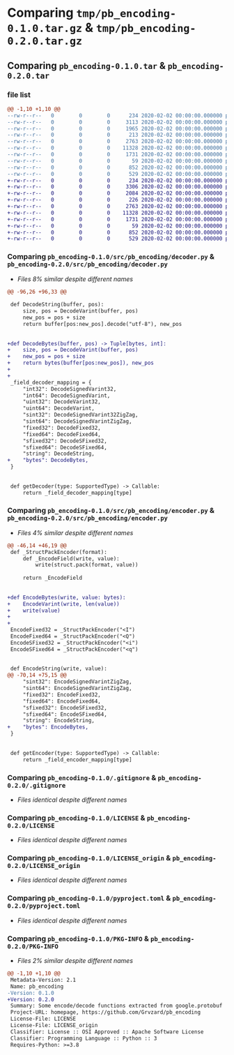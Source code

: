 # Comparing `tmp/pb_encoding-0.1.0.tar.gz` & `tmp/pb_encoding-0.2.0.tar.gz`

## Comparing `pb_encoding-0.1.0.tar` & `pb_encoding-0.2.0.tar`

### file list

```diff
@@ -1,10 +1,10 @@
--rw-r--r--   0        0        0      234 2020-02-02 00:00:00.000000 pb_encoding-0.1.0/src/pb_encoding/__init__.py
--rw-r--r--   0        0        0     3113 2020-02-02 00:00:00.000000 pb_encoding-0.1.0/src/pb_encoding/decoder.py
--rw-r--r--   0        0        0     1965 2020-02-02 00:00:00.000000 pb_encoding-0.1.0/src/pb_encoding/encoder.py
--rw-r--r--   0        0        0      213 2020-02-02 00:00:00.000000 pb_encoding-0.1.0/src/pb_encoding/typing.py
--rw-r--r--   0        0        0     2763 2020-02-02 00:00:00.000000 pb_encoding-0.1.0/.gitignore
--rw-r--r--   0        0        0    11328 2020-02-02 00:00:00.000000 pb_encoding-0.1.0/LICENSE
--rw-r--r--   0        0        0     1731 2020-02-02 00:00:00.000000 pb_encoding-0.1.0/LICENSE_origin
--rw-r--r--   0        0        0       59 2020-02-02 00:00:00.000000 pb_encoding-0.1.0/README.md
--rw-r--r--   0        0        0      852 2020-02-02 00:00:00.000000 pb_encoding-0.1.0/pyproject.toml
--rw-r--r--   0        0        0      529 2020-02-02 00:00:00.000000 pb_encoding-0.1.0/PKG-INFO
+-rw-r--r--   0        0        0      234 2020-02-02 00:00:00.000000 pb_encoding-0.2.0/src/pb_encoding/__init__.py
+-rw-r--r--   0        0        0     3306 2020-02-02 00:00:00.000000 pb_encoding-0.2.0/src/pb_encoding/decoder.py
+-rw-r--r--   0        0        0     2084 2020-02-02 00:00:00.000000 pb_encoding-0.2.0/src/pb_encoding/encoder.py
+-rw-r--r--   0        0        0      226 2020-02-02 00:00:00.000000 pb_encoding-0.2.0/src/pb_encoding/typing.py
+-rw-r--r--   0        0        0     2763 2020-02-02 00:00:00.000000 pb_encoding-0.2.0/.gitignore
+-rw-r--r--   0        0        0    11328 2020-02-02 00:00:00.000000 pb_encoding-0.2.0/LICENSE
+-rw-r--r--   0        0        0     1731 2020-02-02 00:00:00.000000 pb_encoding-0.2.0/LICENSE_origin
+-rw-r--r--   0        0        0       59 2020-02-02 00:00:00.000000 pb_encoding-0.2.0/README.md
+-rw-r--r--   0        0        0      852 2020-02-02 00:00:00.000000 pb_encoding-0.2.0/pyproject.toml
+-rw-r--r--   0        0        0      529 2020-02-02 00:00:00.000000 pb_encoding-0.2.0/PKG-INFO
```

### Comparing `pb_encoding-0.1.0/src/pb_encoding/decoder.py` & `pb_encoding-0.2.0/src/pb_encoding/decoder.py`

 * *Files 8% similar despite different names*

```diff
@@ -96,26 +96,33 @@
 
 def DecodeString(buffer, pos):
     size, pos = DecodeVarint(buffer, pos)
     new_pos = pos + size
     return buffer[pos:new_pos].decode("utf-8"), new_pos
 
 
+def DecodeBytes(buffer, pos) -> Tuple[bytes, int]:
+    size, pos = DecodeVarint(buffer, pos)
+    new_pos = pos + size
+    return bytes(buffer[pos:new_pos]), new_pos
+
+
 _field_decoder_mapping = {
     "int32": DecodeSignedVarint32,
     "int64": DecodeSignedVarint,
     "uint32": DecodeVarint32,
     "uint64": DecodeVarint,
     "sint32": DecodeSignedVarint32ZigZag,
     "sint64": DecodeSignedVarintZigZag,
     "fixed32": DecodeFixed32,
     "fixed64": DecodeFixed64,
     "sfixed32": DecodeSFixed32,
     "sfixed64": DecodeSFixed64,
     "string": DecodeString,
+    "bytes": DecodeBytes,
 }
 
 
 def getDecoder(type: SupportedType) -> Callable:
     return _field_decoder_mapping[type]
```

### Comparing `pb_encoding-0.1.0/src/pb_encoding/encoder.py` & `pb_encoding-0.2.0/src/pb_encoding/encoder.py`

 * *Files 4% similar despite different names*

```diff
@@ -46,14 +46,19 @@
 def _StructPackEncoder(format):
     def _EncodeField(write, value):
         write(struct.pack(format, value))
 
     return _EncodeField
 
 
+def EncodeBytes(write, value: bytes):
+    EncodeVarint(write, len(value))
+    write(value)
+
+
 EncodeFixed32 = _StructPackEncoder("<I")
 EncodeFixed64 = _StructPackEncoder("<Q")
 EncodeSFixed32 = _StructPackEncoder("<i")
 EncodeSFixed64 = _StructPackEncoder("<q")
 
 
 def EncodeString(write, value):
@@ -70,14 +75,15 @@
     "sint32": EncodeSignedVarintZigZag,
     "sint64": EncodeSignedVarintZigZag,
     "fixed32": EncodeFixed32,
     "fixed64": EncodeFixed64,
     "sfixed32": EncodeSFixed32,
     "sfixed64": EncodeSFixed64,
     "string": EncodeString,
+    "bytes": EncodeBytes,
 }
 
 
 def getEncoder(type: SupportedType) -> Callable:
     return _field_encoder_mapping[type]
```

### Comparing `pb_encoding-0.1.0/.gitignore` & `pb_encoding-0.2.0/.gitignore`

 * *Files identical despite different names*

### Comparing `pb_encoding-0.1.0/LICENSE` & `pb_encoding-0.2.0/LICENSE`

 * *Files identical despite different names*

### Comparing `pb_encoding-0.1.0/LICENSE_origin` & `pb_encoding-0.2.0/LICENSE_origin`

 * *Files identical despite different names*

### Comparing `pb_encoding-0.1.0/pyproject.toml` & `pb_encoding-0.2.0/pyproject.toml`

 * *Files identical despite different names*

### Comparing `pb_encoding-0.1.0/PKG-INFO` & `pb_encoding-0.2.0/PKG-INFO`

 * *Files 2% similar despite different names*

```diff
@@ -1,10 +1,10 @@
 Metadata-Version: 2.1
 Name: pb_encoding
-Version: 0.1.0
+Version: 0.2.0
 Summary: Some encode/decode functions extracted from google.protobuf
 Project-URL: homepage, https://github.com/Grvzard/pb_encoding
 License-File: LICENSE
 License-File: LICENSE_origin
 Classifier: License :: OSI Approved :: Apache Software License
 Classifier: Programming Language :: Python :: 3
 Requires-Python: >=3.8
```

